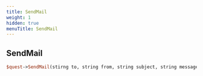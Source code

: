 ```yaml
---
title: SendMail
weight: 1
hidden: true
menuTitle: SendMail
---
```

## SendMail
```perl
$quest->SendMail(stirng to, string from, string subject, string message)
```